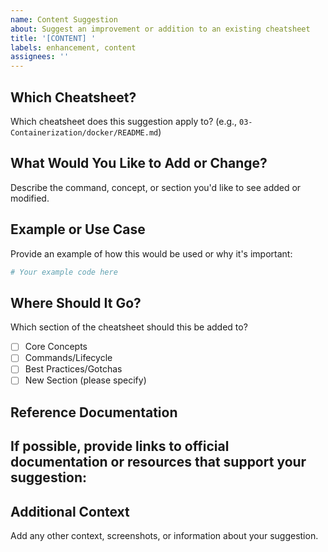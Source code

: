 ```yaml
---
name: Content Suggestion
about: Suggest an improvement or addition to an existing cheatsheet
title: '[CONTENT] '
labels: enhancement, content
assignees: ''
---
```


## Which Cheatsheet?
Which cheatsheet does this suggestion apply to? (e.g., `03-Containerization/docker/README.md`)

## What Would You Like to Add or Change?
Describe the command, concept, or section you'd like to see added or modified.

## Example or Use Case
Provide an example of how this would be used or why it's important:
```bash
# Your example code here
```

## Where Should It Go?
Which section of the cheatsheet should this be added to?
- [ ] Core Concepts
- [ ] Commands/Lifecycle
- [ ] Best Practices/Gotchas
- [ ] New Section (please specify)

## Reference Documentation
If possible, provide links to official documentation or resources that support your suggestion:
-

## Additional Context
Add any other context, screenshots, or information about your suggestion.
